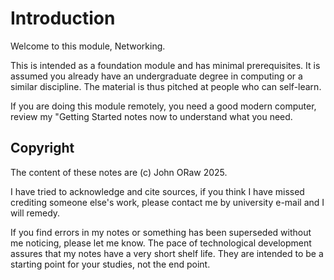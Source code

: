 # Introduction

Welcome to this module, Networking.

This is intended as a foundation module and has minimal prerequisites. It is assumed you already have an undergraduate degree in computing or a similar discipline. The material is thus pitched at people who can self-learn.

If you are doing this module remotely, you need a good modern computer, review my "Getting Started notes now to understand what you need.

## Copyright

The content of these notes are (c) John ORaw 2025.

I have tried to acknowledge and cite sources, if you think I have missed crediting someone else's work, please contact me by university e-mail and I will remedy.

If you find errors in my notes or something has been superseded without me noticing, please let me know. The pace of technological development assures that my notes have a very short shelf life. They are intended to be a starting point for your studies, not the end point.
